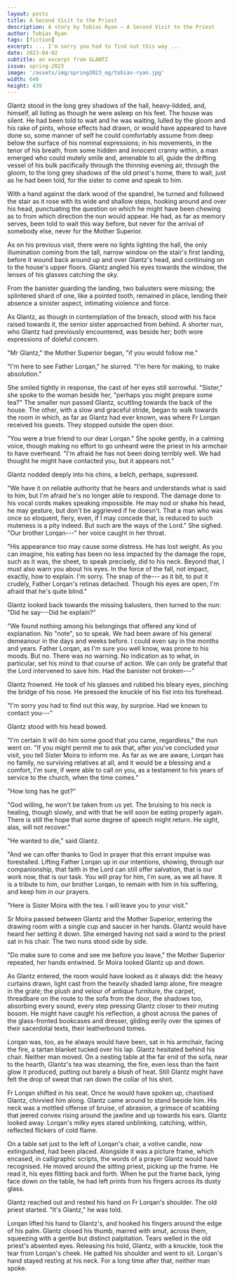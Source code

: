 ```yaml
---
layout: posts
title: A Second Visit to the Priest 
description: A story by Tobias Ryan – A Second Visit to the Priest 
author: Tobias Ryan
tags: [fiction]
excerpt: ... I'm sorry you had to find out this way ...
date: 2023-04-02
subtitle: an excerpt from GLANTZ
issue: spring-2023
image: '/assets/img/spring2023_og/tobias-ryan.jpg'
width: 640
height: 439
--- 
```




Glantz stood in the long grey shadows of the hall, heavy-lidded, and,
himself, all listing as though he were asleep on his feet. The house was
silent. He had been told to wait and he was waiting, lulled by the gloom
and his rake of pints, whose effects had drawn, or would have appeared
to have done so, some manner of self he could comfortably assume from
deep below the surface of his nominal expressions; in his movements, in
the tenor of his breath, from some hidden and innocent cranny within, a
man emerged who could mutely smile and, amenable to all, guide the
drifting vessel of his bulk pacifically through the thinning evening
air, through the gloom, to the long grey shadows of the old priest's
home, there to wait, just as he had been told, for the sister to come
and speak to him.

With a hand against the dark wood of the spandrel, he turned and
followed the stair as it rose with its wide and shallow steps, hooking
around and over his head, punctuating the question on which he might
have been chewing as to from which direction the nun would appear. He
had, as far as memory serves, been told to wait this way before, but
never for the arrival of somebody else, never for the Mother Superior.

As on his previous visit, there were no lights lighting the hall, the
only illumination coming from the tall, narrow window on the stair's
first landing, before it wound back around up and over Glantz's head,
and continuing on to the house's upper floors. Glantz angled his eyes
towards the window, the lenses of his glasses catching the sky.

From the banister guarding the landing, two balusters were missing; the
splintered shard of one, like a pointed tooth, remained in place,
lending their absence a sinister aspect, intimating violence and force.

As Glantz, as though in contemplation of the breach, stood with his face
raised towards it, the senior sister approached from behind. A shorter
nun, who Glantz had previously encountered, was beside her; both wore
expressions of doleful concern.

"Mr Glantz," the Mother Superior began, "if you would follow me."

"I'm here to see Father Lorqan," he slurred. "I'm here for making, to
make absolution."

She smiled tightly in response, the cast of her eyes still sorrowful.
"Sister," she spoke to the woman beside her, "perhaps you might prepare
some tea?" The smaller nun passed Glantz, scuttling towards the back of
the house. The other, with a slow and graceful stride, began to walk
towards the room in which, as far as Glantz had ever known, was where Fr
Lorqan received his guests. They stopped outside the open door.

"You were a true friend to our dear Lorqan." She spoke gently, in a
calming voice, though making no effort to go unheard were the priest in
his armchair to have overheard. "I'm afraid he has not been doing
terribly well. We had thought he might have contacted you, but it
appears not."

Glantz nodded deeply into his chins, a belch, perhaps, supressed.

"We have it on reliable authority that he hears and understands what is
said to him, but I'm afraid he's no longer able to respond. The damage
done to his vocal cords makes speaking impossible. He may nod or shake
his head, he may gesture, but don't be aggrieved if he doesn't. That a
man who was once so eloquent, fiery, even, if I may concede that, is
reduced to such muteness is a pity indeed. But such are the ways of the
Lord." She sighed. "Our brother Lorqan---" her voice caught in her
throat.

"His appearance too may cause some distress. He has lost weight. As you
can imagine, his eating has been no less impacted by the damage the
rope, such as it was, the sheet, to speak precisely, did to his neck.
Beyond that, I must also warn you about his eyes. In the force of the
fall, not impact, exactly, how to explain. I'm sorry. The snap of the---
as it bit, to put it crudely, Father Lorqan's retinas detached. Though
his eyes are open, I'm afraid that he's quite blind."

Glantz looked back towards the missing balusters, then turned to the
nun: "Did he say---Did he explain?"

"We found nothing among his belongings that offered any kind of
explanation. No "note", so to speak. We had been aware of his general
demeanour in the days and weeks before. I could even say in the months
and years. Father Lorqan, as I'm sure you well know, was prone to his
moods. But no. There was no warning. No indication as to what, in
particular, set his mind to that course of action. We can only be
grateful that the Lord intervened to save him. Had the banister not
broken---"

Glantz frowned. He took of his glasses and rubbed his bleary eyes,
pinching the bridge of his nose. He pressed the knuckle of his fist into
his forehead.

"I'm sorry you had to find out this way, by surprise. Had we known to
contact you---"

Glantz stood with his head bowed.

"I'm certain it will do him some good that you came, regardless," the
nun went on. "If you might permit me to ask that, after you've concluded
your visit, you tell Sister Moira to inform me. As far as we are aware,
Lorqan has no family, no surviving relatives at all, and it would be a
blessing and a comfort, I'm sure, if were able to call on you, as a
testament to his years of service to the church, when the time comes."

"How long has he got?"

"God willing, he won't be taken from us yet. The bruising to his neck is
healing, though slowly, and with that he will soon be eating properly
again. There is still the hope that some degree of speech might return.
He sight, alas, will not recover."

"He wanted to die," said Glantz.

"And we can offer thanks to God in prayer that this errant impulse was
forestalled. Lifting Father Lorqan up in our intentions, showing,
through our companionship, that faith in the Lord can still offer
salvation, that is our work now, that is our task. You will pray for
him, I'm sure, as we all have. It is a tribute to him, our brother
Lorqan, to remain with him in his suffering, and keep him in our
prayers.

"Here is Sister Moira with the tea. I will leave you to your visit."

Sr Moira passed between Glantz and the Mother Superior, entering the
drawing room with a single cup and saucer in her hands. Glantz would
have heard her setting it down. She emerged having not said a word to
the priest sat in his chair. The two nuns stood side by side.

"Do make sure to come and see me before you leave," the Mother Superior
repeated, her hands entwined. Sr Moira looked Glantz up and down.

As Glantz entered, the room would have looked as it always did: the
heavy curtains drawn, light cast from the heavily shaded lamp alone,
fire meagre in the grate; the plush and velour of antique furniture, the
carpet, threadbare on the route to the sofa from the door, the shadows
too, absorbing every sound, every step pressing Glantz closer to their
muting bosom. He might have caught his reflection, a ghost across the
panes of the glass-fronted bookcases and dresser, gliding eerily over
the spines of their sacerdotal texts, their leatherbound tomes.

Lorqan was, too, as he always would have been, sat in his armchair,
facing the fire, a tartan blanket tucked over his lap. Glantz hesitated
behind his chair. Neither man moved. On a nesting table at the far end
of the sofa, near to the hearth, Glantz's tea was steaming, the fire,
even less than the faint glow it produced, putting out barely a blush of
heat. Still Glantz might have felt the drop of sweat that ran down the
collar of his shirt.

Fr Lorqan shifted in his seat. Once he would have spoken up, chastised
Glantz, chivvied him along. Glantz came around to stand beside him. His
neck was a mottled offense of bruise, of abrasion, a grimace of scabbing
that jeered convex rising around the jawline and up towards his ears.
Glantz looked away. Lorqan's milky eyes stared unblinking, catching,
within, reflected flickers of cold flame.

On a table set just to the left of Lorqan's chair, a votive candle, now
extinguished, had been placed. Alongside it was a picture frame, which
encased, in calligraphic scripts, the words of a prayer Glantz would
have recognised. He moved around the sitting priest, picking up the
frame. He read it, his eyes flitting back and forth. When he put the
frame back, lying face down on the table, he had left prints from his
fingers across its dusty glass.

Glantz reached out and rested his hand on Fr Lorqan's shoulder. The old
priest started. "It's Glantz," he was told.

Lorqan lifted his hand to Glantz's, and hooked his fingers around the
edge of his palm. Glantz closed his thumb, marred with smut, across
them, squeezing with a gentle but distinct palpitation. Tears welled in
the old priest's absented eyes. Releasing his hold, Glantz, with a
knuckle, took the tear from Lorqan's cheek. He patted his shoulder and
went to sit. Lorqan's hand stayed resting at his neck. For a long time
after that, neither man spoke.
